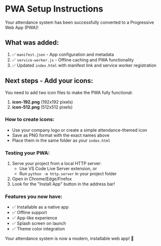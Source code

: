 # PWA Setup Instructions

Your attendance system has been successfully converted to a Progressive Web App (PWA)!

## What was added:
1. ✅ `manifest.json` - App configuration and metadata
2. ✅ `service-worker.js` - Offline caching and PWA functionality
3. ✅ Updated `index.html` with manifest link and service worker registration

## Next steps - Add your icons:

You need to add two icon files to make the PWA fully functional:

1. **icon-192.png** (192x192 pixels)
2. **icon-512.png** (512x512 pixels)

### How to create icons:
- Use your company logo or create a simple attendance-themed icon
- Save as PNG format with the exact names above
- Place them in the same folder as your `index.html`

### Testing your PWA:
1. Serve your project from a local HTTP server:
   - Use VS Code Live Server extension, or
   - Run `python -m http.server` in your project folder
2. Open in Chrome/Edge/Firefox
3. Look for the "Install App" button in the address bar!

### Features you now have:
- ✅ Installable as a native app
- ✅ Offline support
- ✅ App-like experience
- ✅ Splash screen on launch
- ✅ Theme color integration

Your attendance system is now a modern, installable web app! 🎉
